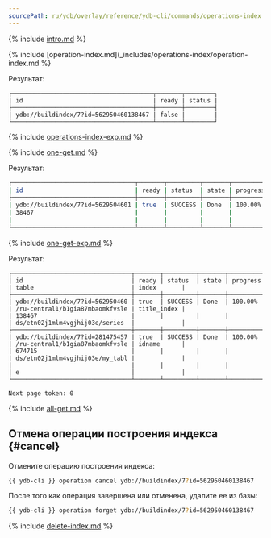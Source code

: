 ```yaml
---
sourcePath: ru/ydb/overlay/reference/ydb-cli/commands/operations-index.md
---
```

{% include [intro.md](_includes/operations-index/intro.md) %}

{% include [operation-index.md](_includes/operations-index/operation-index.md %}

Результат:

```text
┌───────────────────────────────────────┬───────┬────────┐
| id                                    | ready | status |
├───────────────────────────────────────┼───────┼────────┤
| ydb://buildindex/7?id=562950460138467 | false |        |
└───────────────────────────────────────┴───────┴────────┘
```

{% include [operations-index-exp.md](_includes/operations-index/operations-index-exp.md) %}

{% include [one-get.md](_includes/operations-index/one-get.md) %}

Результат:

```bash
┌──────────────────────────────────┬───────┬─────────┬───────┬──────────┬────────────────────────────────┬─────────────┐
| id                               | ready | status  | state | progress | table                          | index       |
├──────────────────────────────────┼───────┼─────────┼───────┼──────────┼────────────────────────────────┼─────────────┤
| ydb://buildindex/7?id=5629504601 | true  | SUCCESS | Done  | 100.00%  | /ru-central1/b1gia87mbaomkfvsl | title_index |
| 38467                            |       |         |       |          | eds/etn02j1mlm4vgjhij03e/serie |             |
|                                  |       |         |       |          | s                              |             |
└──────────────────────────────────┴───────┴─────────┴───────┴──────────┴────────────────────────────────┴─────────────┘
```

{% include [one-get-exp.md](_includes/operations-index/one-get-exp.md) %}

Результат:

```text
┌─────────────────────────────────┬───────┬─────────┬───────┬──────────┬─────────────────────────────────┬─────────────┐
| id                              | ready | status  | state | progress | table                           | index       |
├─────────────────────────────────┼───────┼─────────┼───────┼──────────┼─────────────────────────────────┼─────────────┤
| ydb://buildindex/7?id=562950460 | true  | SUCCESS | Done  | 100.00%  | /ru-central1/b1gia87mbaomkfvsle | title_index |
| 138467                          |       |         |       |          | ds/etn02j1mlm4vgjhij03e/series  |             |
├─────────────────────────────────┼───────┼─────────┼───────┼──────────┼─────────────────────────────────┼─────────────┤
| ydb://buildindex/7?id=281475457 | true  | SUCCESS | Done  | 100.00%  | /ru-central1/b1gia87mbaomkfvsle | idname      |
| 674715                          |       |         |       |          | ds/etn02j1mlm4vgjhij03e/my_tabl |             |
|                                 |       |         |       |          | e                               |             |
└─────────────────────────────────┴───────┴─────────┴───────┴──────────┴─────────────────────────────────┴─────────────┘

Next page token: 0
```

{% include [all-get.md](_includes/operations-index/all-get.md) %}

## Отмена операции построения индекса {#cancel}

Отмените операцию построения индекса:

```bash
{{ ydb-cli }} operation cancel ydb://buildindex/7?id=562950460138467
```

После того как операция завершена или отменена, удалите ее из базы:

```bash
{{ ydb-cli }} operation forget ydb://buildindex/7?id=562950460138467
```

{% include [delete-index.md](_includes/operations-index/delete-index.md) %}
